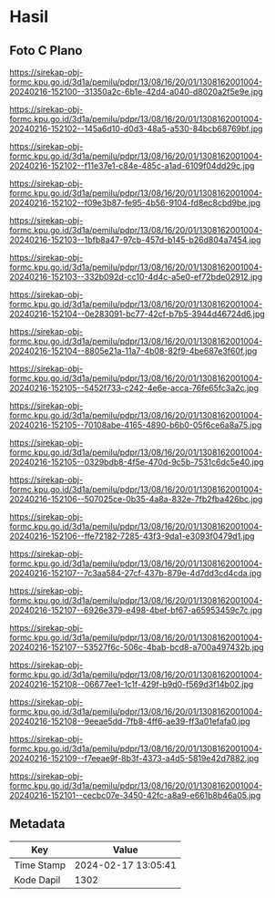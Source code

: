 # Hasil

## Foto C Plano

https://sirekap-obj-formc.kpu.go.id/3d1a/pemilu/pdpr/13/08/16/20/01/1308162001004-20240216-152100--31350a2c-6b1e-42d4-a040-d8020a2f5e9e.jpg

https://sirekap-obj-formc.kpu.go.id/3d1a/pemilu/pdpr/13/08/16/20/01/1308162001004-20240216-152102--145a6d10-d0d3-48a5-a530-84bcb68769bf.jpg

https://sirekap-obj-formc.kpu.go.id/3d1a/pemilu/pdpr/13/08/16/20/01/1308162001004-20240216-152102--f11e37e1-c84e-485c-a1ad-6109f04dd29c.jpg

https://sirekap-obj-formc.kpu.go.id/3d1a/pemilu/pdpr/13/08/16/20/01/1308162001004-20240216-152102--f09e3b87-fe95-4b56-9104-fd8ec8cbd9be.jpg

https://sirekap-obj-formc.kpu.go.id/3d1a/pemilu/pdpr/13/08/16/20/01/1308162001004-20240216-152103--1bfb8a47-97cb-457d-b145-b26d804a7454.jpg

https://sirekap-obj-formc.kpu.go.id/3d1a/pemilu/pdpr/13/08/16/20/01/1308162001004-20240216-152103--332b092d-cc10-4d4c-a5e0-ef72bde02912.jpg

https://sirekap-obj-formc.kpu.go.id/3d1a/pemilu/pdpr/13/08/16/20/01/1308162001004-20240216-152104--0e283091-bc77-42cf-b7b5-3944d46724d6.jpg

https://sirekap-obj-formc.kpu.go.id/3d1a/pemilu/pdpr/13/08/16/20/01/1308162001004-20240216-152104--8805e21a-11a7-4b08-82f9-4be687e3f60f.jpg

https://sirekap-obj-formc.kpu.go.id/3d1a/pemilu/pdpr/13/08/16/20/01/1308162001004-20240216-152105--5452f733-c242-4e6e-acca-76fe65fc3a2c.jpg

https://sirekap-obj-formc.kpu.go.id/3d1a/pemilu/pdpr/13/08/16/20/01/1308162001004-20240216-152105--70108abe-4165-4890-b6b0-05f6ce6a8a75.jpg

https://sirekap-obj-formc.kpu.go.id/3d1a/pemilu/pdpr/13/08/16/20/01/1308162001004-20240216-152105--0329bdb8-4f5e-470d-9c5b-7531c6dc5e40.jpg

https://sirekap-obj-formc.kpu.go.id/3d1a/pemilu/pdpr/13/08/16/20/01/1308162001004-20240216-152106--507025ce-0b35-4a8a-832e-7fb2fba426bc.jpg

https://sirekap-obj-formc.kpu.go.id/3d1a/pemilu/pdpr/13/08/16/20/01/1308162001004-20240216-152106--ffe72182-7285-43f3-9da1-e3093f0479d1.jpg

https://sirekap-obj-formc.kpu.go.id/3d1a/pemilu/pdpr/13/08/16/20/01/1308162001004-20240216-152107--7c3aa584-27cf-437b-879e-4d7dd3cd4cda.jpg

https://sirekap-obj-formc.kpu.go.id/3d1a/pemilu/pdpr/13/08/16/20/01/1308162001004-20240216-152107--6926e379-e498-4bef-bf67-a65953459c7c.jpg

https://sirekap-obj-formc.kpu.go.id/3d1a/pemilu/pdpr/13/08/16/20/01/1308162001004-20240216-152107--53527f6c-506c-4bab-bcd8-a700a497432b.jpg

https://sirekap-obj-formc.kpu.go.id/3d1a/pemilu/pdpr/13/08/16/20/01/1308162001004-20240216-152108--06677ee1-1c1f-429f-b9d0-f569d3f14b02.jpg

https://sirekap-obj-formc.kpu.go.id/3d1a/pemilu/pdpr/13/08/16/20/01/1308162001004-20240216-152108--9eeae5dd-7fb8-4ff6-ae39-ff3a01efafa0.jpg

https://sirekap-obj-formc.kpu.go.id/3d1a/pemilu/pdpr/13/08/16/20/01/1308162001004-20240216-152109--f7eeae9f-8b3f-4373-a4d5-5819e42d7882.jpg

https://sirekap-obj-formc.kpu.go.id/3d1a/pemilu/pdpr/13/08/16/20/01/1308162001004-20240216-152101--cecbc07e-3450-42fc-a8a9-e661b8b46a05.jpg


## Metadata

| Key        | Value               |
| ---------- | ------------------- |
| Time Stamp | 2024-02-17 13:05:41 |
| Kode Dapil | 1302                |



